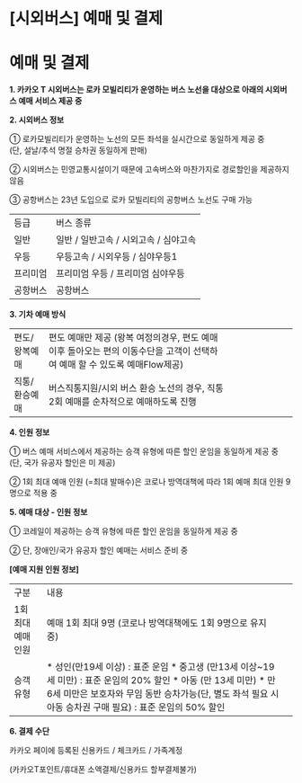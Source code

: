 # [시외버스] 예매 및 결제

**예매 및 결제**
===========

**1. 카카오 T 시외버스는 로카 모빌리티가 운영하는 버스 노선을 대상으로 아래의 시외버스 예매 서비스 제공 중**

**2. 시외버스 정보**

① 로카모빌리티가 운영하는 노선의 모든 좌석을 실시간으로 동일하게 제공 중  
(단, 설날/추석 명절 승차권 동일하게 판매)

② 시외버스는 민영교통시설이기 때문에 고속버스와 마찬가지로 경로할인을 제공하지 않음

③ 공항버스는 23년 도입으로 로카 모빌리티의 공항버스 노선도 구매 가능

|  |  |
| --- | --- |
| 등급 | 버스 종류 |
| 일반 | 일반 / 일반고속 / 시외고속 / 심야고속 |
| 우등 | 우등고속 / 시외우등 / 심야우등1 |
| 프리미엄 | 프리미엄 우등 / 프리미엄 심야우등 |
| 공항버스 | 공항버스 |

**3. 기차 예매 방식**

|  |  |  |  |  |  |  |  |  |
| --- | --- | --- | --- | --- | --- | --- | --- | --- |
| 편도/왕복예매 | 편도 예매만 제공 (왕복 여정의경우, 편도 예매 이후 돌아오는 편의 이동수단을 고객이 선택하여 예매 할 수 있도록 예매Flow제공) | | | | | | | |
| 직통/환승예매 | 버스직통지원/시외 버스 환승 노선의 경우, 직통 2회 예매를 순차적으로 예매하도록 진행 | | | | | | | |

**4. 인원 정보**

① 버스 예매 서비스에서 제공하는 승객 유형에 따른 할인 운임을 동일하게 제공 중  
(단, 국가 유공자 할인은 미 제공)

② 1회 최대 예매 인원 (=최대 발매수)은 코로나 방역대책에 따라 1회 예매 최대 인원 9명으로 적용 중

**5. 예매 대상 - 인원 정보**

① 코레일이 제공하는 승객 유형에 따른 할인 운임을 동일하게 제공 중

② 단, 장애인/국가 유공자 할인 예매는 서비스 준비 중

**[예매 지원 인원 정보]**

|  |  |  |
| --- | --- | --- |
| 구분 | 내용 | |
| 1회 최대 예매 인원 | 예매 1회 최대 9명 (코로나 방역대책에도 1회 9명으로 유지 중) | |
| 승객 유형 | * 성인(만19세 이상) : 표준 운임 * 중고생 (만13세 이상~19세 미만) : 표준 운임의 20% 할인 * 아동 (만 13세 미만) * 만 6세 미만은 보호자와 무임 동반 승차가능(단, 별도 좌석 필요 시 아동 승차권 구매 필요) : 표준 운임의 50% 할인 | |

**6. 결제 수단**

카카오 페이에 등록된 신용카드 / 체크카드 / 가족계정

(카카오T포인트/휴대폰 소액결제/신용카드 할부결제불가)